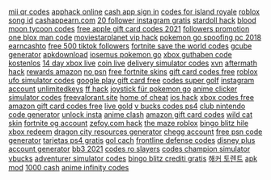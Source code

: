 <a href="https://lookerstudio.google.com/reporting/3879521f-7075-44c1-9e7b-25fe39d72f99/page/DjD">mii qr codes</a>
<a href="https://lookerstudio.google.com/reporting/47f1b6c8-b3ee-463a-8cb5-55c66f40642c/page/XnwAD">apphack online</a>
<a href="https://lookerstudio.google.com/reporting/60d8504d-53ca-4a23-99fe-1aeb841c6734/page/DjD">cash app sign in</a>
<a href="https://lookerstudio.google.com/reporting/ff502d03-e7bb-411b-aad2-869135efc3c5/page/DjD">codes for island royale</a>
<a href="https://lookerstudio.google.com/reporting/21dd4268-9e71-4933-a0a9-bf52a36ffc27/page/DjD">roblox song id</a>
<a href="https://lookerstudio.google.com/reporting/38a917fb-f0ce-413e-811a-66eb99d74844/page/DjD">cashappearn.com</a>
<a href="https://lookerstudio.google.com/reporting/411343d0-60b3-4fe5-8e16-1b16ae44613e/page/DjD">20 follower instagram gratis</a>
<a href="https://lookerstudio.google.com/reporting/6cd767e7-076d-40c3-8642-0b5ecab49202/page/DjD">stardoll hack</a>
<a href="https://lookerstudio.google.com/reporting/aaf6ffc0-5203-4306-b095-f8a7dc0594d3/page/DjD">blood moon tycoon codes</a>
<a href="https://lookerstudio.google.com/reporting/2b092daf-702b-4e94-9ca0-2f2d820d20e5/page/DjD">free apple gift card codes 2021</a>
<a href="https://lookerstudio.google.com/reporting/09e71f28-d75c-42b1-ab56-e2e9d952593a/page/DjD">followers promotion</a>
<a href="https://lookerstudio.google.com/reporting/ddea6d63-dbda-4226-ae63-dbb46c4624f3/page/DjD">one blox man code</a>
<a href="https://lookerstudio.google.com/reporting/1c8c1777-186d-45e0-8096-433f28193660/page/DjD">moviestarplanet vip hack</a>
<a href="https://lookerstudio.google.com/reporting/4c66b66d-53f4-41d0-a19a-7c7b1f202962/page/DjD">pokemon go spoofing pc 2018</a>
<a href="https://lookerstudio.google.com/reporting/e3722e89-3a59-4ea0-a7d3-80f2517db29f/page/DjD">earncashto</a>
<a href="https://lookerstudio.google.com/reporting/f4ddd969-be93-4b66-aab5-3b069b964c0d/page/KA2AD">free 500 tiktok followers</a>
<a href="https://lookerstudio.google.com/reporting/7fa293a0-bdb5-488b-8a22-ded6fe690fbb/page/DjD">fortnite save the world codes</a>
<a href="https://lookerstudio.google.com/s/u_n8R58u2Tk">gcube generator</a>
<a href="https://lookerstudio.google.com/reporting/802e4034-efba-4125-b54a-237571c4dc0f/page/DjD">apkdownload</a>
<a href="https://lookerstudio.google.com/reporting/1bf13c5b-06ff-43c9-90f6-d6ded09e0caf/page/DjD">iosemus pokemon go</a>
<a href="https://lookerstudio.google.com/reporting/75acce7e-bcd7-4216-844a-952ce7b0996b/page/DjD">xbox guthaben code kostenlos</a>
<a href="https://lookerstudio.google.com/reporting/e0abf3d9-500d-4516-ac7a-7064f1d87225/page/DjD">14 day xbox live</a>
<a href="https://lookerstudio.google.com/s/hOKpsIL3q4Q">coin live</a>
<a href="https://lookerstudio.google.com/reporting/33dc9c0b-108c-43ad-9e05-c0bc81b32f1e/page/DjD">delivery simulator codes</a>
<a href="https://lookerstudio.google.com/reporting/0f4a4a35-f2a2-4201-82f3-2a00918b4fad/page/28GED">xvn</a>
<a href="https://lookerstudio.google.com/s/m2zi4SCCgHU">aftermath hack</a>
<a href="https://lookerstudio.google.com/reporting/0ab9172e-88d5-4e92-a8d0-a2002049df50/page/DjD">rewards amazon</a>
<a href="https://lookerstudio.google.com/s/l-JWDGoZkFM">no psn</a>
<a href="https://lookerstudio.google.com/reporting/b6630c35-d483-4ec9-b12a-d157de025cf4/page/DjD">free fortnite skins</a>
<a href="https://lookerstudio.google.com/reporting/6573cb9e-8fef-4ff0-97d8-b49bb31115f9/page/DjD">gift card codes free</a>
<a href="https://lookerstudio.google.com/reporting/2b5dfe04-2eaf-4a5d-8ec9-f612825e0780/page/DjD">roblox ufo simulator codes</a>
<a href="https://lookerstudio.google.com/reporting/21e92d28-46b4-45a0-854e-5e74355691c0/page/DjD">google play gift card free</a>
<a href="https://lookerstudio.google.com/reporting/f907d49e-f9ce-4905-9980-d3c964012125/page/DjD">codes super golf</a>
<a href="https://lookerstudio.google.com/reporting/47878ce3-9c78-4c44-9769-9a2990b865af/page/WsTDD">instagram account</a>
<a href="https://lookerstudio.google.com/reporting/612e323b-f0c0-4ef1-b8e4-9366904fa046/page/DjD">unlimitedkeys</a>
<a href="https://lookerstudio.google.com/reporting/6487eb07-74be-46c9-abde-b473b21b46bf?s=n2PoJFS6v4o">ff hack</a>
<a href="https://lookerstudio.google.com/reporting/7421d501-12ce-4f8e-b5af-7ca68dc00549/page/DjD">joystick für pokemon go</a>
<a href="https://lookerstudio.google.com/reporting/7c374f2a-48e2-4c8c-9c5e-9110bf6dfca1?s=vzr9sbSqhNY">anime clicker simulator codes</a>
<a href="https://lookerstudio.google.com/u/0/reporting/af361d5b-00ac-450d-806e-d405058bfb91/page/YoTDD">freevalorant.site</a>
<a href="https://lookerstudio.google.com/reporting/3a11c47b-749c-4e8e-8ff2-df46a11a2333?s=jCWmct3hAmo">home of cheat</a>
<a href="https://lookerstudio.google.com/s/gczb9OkVIA0">ios hack</a>
<a href="https://lookerstudio.google.com/s/qKGTbo0vGiA">xbox codes free</a>
<a href="https://lookerstudio.google.com/reporting/e2176046-5461-4ab3-ab0b-87c73612852f/page/DjD">amazon gift card codes free</a>
<a href="https://lookerstudio.google.com/reporting/71a1dd74-5e60-4d5b-a89e-8758151e8e9c/page/DjD">live gold</a>
<a href="https://lookerstudio.google.com/reporting/26922708-6bea-451f-b4f8-b34e4bf65ca5/page/DjD">v bucks codes ps4</a>
<a href="https://lookerstudio.google.com/reporting/fd84940d-38b5-45e2-9d1d-121ba8ae206f/page/DjD">club nintendo code generator</a>
<a href="https://lookerstudio.google.com/reporting/16e8fe46-e3ce-47d2-ad7b-22f04ed8001c/page/DjD">unlock insta</a>
<a href="https://lookerstudio.google.com/reporting/7c6a4992-abb6-440f-8c3d-51c6ab7dd9e7/page/DjD">anime clash</a>
<a href="https://lookerstudio.google.com/reporting/b09ecea2-9ea5-44fd-bdfa-efc011dc1872/page/DjD">amazon gift card codes</a>
<a href="https://lookerstudio.google.com/reporting/1b7dda8e-f015-4b75-afc0-a237f615bc1a?s=q_lWZhjfOx0">wild cat skin</a>
<a href="https://lookerstudio.google.com/reporting/347cd7a1-f262-4aa7-8353-b0bbfba32205?s=hTHYqGn4bH4">fortnite og account</a>
<a href="https://lookerstudio.google.com/reporting/1ccef8e5-7b97-4308-8080-9f3a090d15cb/page/DjD">zefoy.com hack</a>
<a href="https://lookerstudio.google.com/reporting/002b2e86-5751-4aa3-b692-1a7dd32c8310/page/DjD">the maze roblox</a>
<a href="https://lookerstudio.google.com/reporting/59230f49-86d3-419b-9b9e-cfc03bc45eff/page/DjD">bingo blitz hile</a>
<a href="https://lookerstudio.google.com/reporting/e21f3695-dd32-4735-9c26-cfac94e18d7f/page/DjD">xbox redeem</a>
<a href="https://lookerstudio.google.com/s/sxodibAVxDM">dragon city resources generator</a>
<a href="https://lookerstudio.google.com/reporting/dbe784e4-bf61-424a-b120-ff6a9ad211f7/page/DjD">chegg account</a>
<a href="https://lookerstudio.google.com/reporting/bf4272a1-4278-4456-a4fc-e26a4989e04c/page/DjD">free psn code generator</a>
<a href="https://lookerstudio.google.com/reporting/77408094-9fd9-4448-81ad-2e0fe259ad99/page/DjD">tarjetas ps4 gratis</a>
<a href="https://lookerstudio.google.com/reporting/0389ea67-9830-4ce4-9acb-ce9a04b31b30/page/T51AD">gol cach</a>
<a href="https://lookerstudio.google.com/reporting/f494e432-4e82-4c07-ac17-1429c008fbca/page/DjD">frontline defense codes</a>
<a href="https://lookerstudio.google.com/reporting/fcbadda0-0699-4722-9002-c63a9ff635e4/page/DjD">disney plus account generator</a>
<a href="https://lookerstudio.google.com/reporting/03cdbe55-634d-46ee-bf4a-aba222731463/page/DjD">bb3 2021</a>
<a href="https://lookerstudio.google.com/reporting/368c0ce8-a86f-4935-96a0-d6446668a1a1/page/DjD">codes ro slayers</a>
<a href="https://lookerstudio.google.com/reporting/0ea23156-6686-4376-83b5-4a6df31a6554/page/DjD">codes champion simulator</a>
<a href="https://lookerstudio.google.com/reporting/5eff2b7b-b7be-4961-949c-8508b1b16ef9/page/DjD">vbucks</a>
<a href="https://lookerstudio.google.com/reporting/ed9a110c-e5bb-4f0d-a309-d8b466d7ac4b/page/DjD">adventurer simulator codes</a>
<a href="https://lookerstudio.google.com/reporting/0b57cb84-9238-4115-bb7d-dcdc51e3e4a7?s=gpKfBhihoH8">bingo blitz crediti gratis</a>
<a href="https://lookerstudio.google.com/reporting/27b51c8d-1a31-43e3-926b-de1ec58fe976/page/DjD">해커 토렌트</a>
<a href="https://lookerstudio.google.com/reporting/16006600-882d-44b7-b84b-12fe87d9c121/page/DjD">apk mod</a>
<a href="https://lookerstudio.google.com/reporting/649ec986-779a-4b6b-b906-c96d1e1ef1a9/page/urwAD">1000 cash</a>
<a href="https://lookerstudio.google.com/reporting/1922cd9b-6f01-4bc3-addc-229be971bc9d/page/DjD">anime infinity codes</a>
